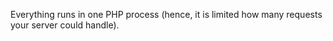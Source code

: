 Everything runs in one PHP process (hence, it is limited how many requests your server could handle).
